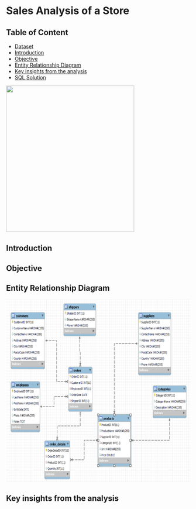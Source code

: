 # Sales Analysis of a Store

## Table of Content
* [Dataset](https://github.com/AndrejPHP/w3schools-database/blob/master/w3schools.sql)
* [Introduction](#introduction)
* [Objective](#objective)
* [Entity Relationship Diagram](#entity-relationship-diagram)
* [Key insights from the analysis](#key-insights-from-the-analysis)
* [SQL Solution](https://github.com/ritusantra/SQL-Projects/blob/main/Sales%20analysis%20of%20a%20store/StoreDB.sql)

<img src="https://www.comtecinfo.com/rpa/wp-content/uploads/2017/03/analytics2-01.png" width="350" height="400">

## Introduction

## Objective

## Entity Relationship Diagram

<img src="https://raw.githubusercontent.com/ritusantra/SQL-Projects/main/Sales%20analysis%20of%20a%20store/ER%20Diagram%20Store%20DB.PNG" width="800" height="500">

## Key insights from the analysis

